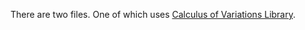 There are two files. One of which uses [Calculus of Variations Library](https://pypi.org/project/calculus-of-variations/).
